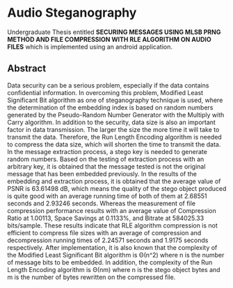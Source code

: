 # Audio Steganography

Undergraduate Thesis entitled **SECURING MESSAGES USING MLSB PRNG METHOD AND FILE COMPRESSION WITH RLE ALGORITHM ON AUDIO FILES** which is implemented using an android application.

## Abstract

Data security can be a serious problem, especially if the data contains confidential information. In overcoming this problem, Modified Least Significant Bit algorithm as one of steganography technique is used, where the determination of the embedding index is based on random numbers generated by the Pseudo-Random Number Generator with the Multiply with Carry algorithm. In addition to the security, data size is also an important factor in data transmission. The larger the size the more time it will take to transmit the data. Therefore, the Run Length Encoding algorithm is needed to compress the data size, which will shorten the time to transmit the data. In the message extraction process, a stego key is needed to generate random numbers. Based on the testing of extraction process with an arbitrary key, it is obtained that the message tested is not the original message that has been embedded previously. In the results of the embedding and extraction process, it is obtained that the average value of PSNR is 63.61498 dB, which means the quality of the stego object produced is quite good with an average running time of both of them at 2.68551 seconds and 2.93246 seconds. Whereas the measurement of file compression performance results with an average value of Compression Ratio at 1.00113, Space Savings at 0.1133%, and Bitrate at 584025.33 bits/sample. These results indicate that RLE algorithm compression is not efficient to compress file sizes with an average of compression and decompression running times of 2.24571 seconds and 1.9175 seconds respectively. After implementation, it is also known that the complexity of the Modified Least Significant Bit algorithm is Θ(n^2) where n is the number of message bits to be embedded. In addition, the complexity of the Run Length Encoding algorithm is Θ(nm) where n is the stego object bytes and m is the number of bytes rewritten on the compressed file.

